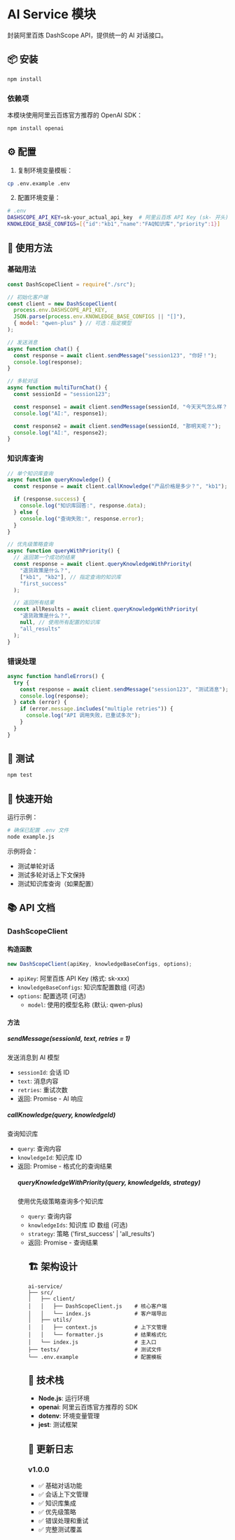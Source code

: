# AI Service 模块

封装阿里百炼 DashScope API，提供统一的 AI 对话接口。

## 📦 安装

```bash
npm install
```

### 依赖项

本模块使用阿里云百炼官方推荐的 OpenAI SDK：

```bash
npm install openai
```

## ⚙️ 配置

1. 复制环境变量模板：

```bash
cp .env.example .env
```

2. 配置环境变量：

```bash
# .env
DASHSCOPE_API_KEY=sk-your_actual_api_key  # 阿里云百炼 API Key (sk- 开头)
KNOWLEDGE_BASE_CONFIGS=[{"id":"kb1","name":"FAQ知识库","priority":1}]
```

## 🚀 使用方法

### 基础用法

```javascript
const DashScopeClient = require("./src");

// 初始化客户端
const client = new DashScopeClient(
  process.env.DASHSCOPE_API_KEY,
  JSON.parse(process.env.KNOWLEDGE_BASE_CONFIGS || "[]"),
  { model: "qwen-plus" } // 可选：指定模型
);

// 发送消息
async function chat() {
  const response = await client.sendMessage("session123", "你好！");
  console.log(response);
}

// 多轮对话
async function multiTurnChat() {
  const sessionId = "session123";

  const response1 = await client.sendMessage(sessionId, "今天天气怎么样？");
  console.log("AI:", response1);

  const response2 = await client.sendMessage(sessionId, "那明天呢？");
  console.log("AI:", response2);
}
```

### 知识库查询

```javascript
// 单个知识库查询
async function queryKnowledge() {
  const response = await client.callKnowledge("产品价格是多少？", "kb1");

  if (response.success) {
    console.log("知识库回答:", response.data);
  } else {
    console.log("查询失败:", response.error);
  }
}

// 优先级策略查询
async function queryWithPriority() {
  // 返回第一个成功的结果
  const response = await client.queryKnowledgeWithPriority(
    "退货政策是什么？",
    ["kb1", "kb2"], // 指定查询的知识库
    "first_success"
  );

  // 返回所有结果
  const allResults = await client.queryKnowledgeWithPriority(
    "退货政策是什么？",
    null, // 使用所有配置的知识库
    "all_results"
  );
}
```

### 错误处理

```javascript
async function handleErrors() {
  try {
    const response = await client.sendMessage("session123", "测试消息");
    console.log(response);
  } catch (error) {
    if (error.message.includes("multiple retries")) {
      console.log("API 调用失败，已重试多次");
    }
  }
}
```

## 🧪 测试

```bash
npm test
```

## 🎯 快速开始

运行示例：

```bash
# 确保已配置 .env 文件
node example.js
```

示例将会：

- 测试单轮对话
- 测试多轮对话上下文保持
- 测试知识库查询（如果配置）

## 📚 API 文档

### DashScopeClient

#### 构造函数

```javascript
new DashScopeClient(apiKey, knowledgeBaseConfigs, options);
```

- `apiKey`: 阿里百炼 API Key (格式: sk-xxx)
- `knowledgeBaseConfigs`: 知识库配置数组 (可选)
- `options`: 配置选项 (可选)
  - `model`: 使用的模型名称 (默认: qwen-plus)

#### 方法

##### sendMessage(sessionId, text, retries = 1)

发送消息到 AI 模型

- `sessionId`: 会话 ID
- `text`: 消息内容
- `retries`: 重试次数
- 返回: Promise<string> - AI 响应

##### callKnowledge(query, knowledgeId)

查询知识库

- `query`: 查询内容
- `knowledgeId`: 知识库 ID
- 返回: Promise<Object> - 格式化的查询结果

##### queryKnowledgeWithPriority(query, knowledgeIds, strategy)

使用优先级策略查询多个知识库

- `query`: 查询内容
- `knowledgeIds`: 知识库 ID 数组 (可选)
- `strategy`: 策略 ('first_success' | 'all_results')
- 返回: Promise<Object> - 查询结果

## 🏗️ 架构设计

```
ai-service/
├── src/
│   ├── client/
│   │   ├── DashScopeClient.js    # 核心客户端
│   │   └── index.js              # 客户端导出
│   ├── utils/
│   │   ├── context.js            # 上下文管理
│   │   └── formatter.js          # 结果格式化
│   └── index.js                  # 主入口
├── tests/                        # 测试文件
└── .env.example                  # 配置模板
```

## 🔧 技术栈

- **Node.js**: 运行环境
- **openai**: 阿里云百炼官方推荐的 SDK
- **dotenv**: 环境变量管理
- **jest**: 测试框架

## 📝 更新日志

### v1.0.0

- ✅ 基础对话功能
- ✅ 会话上下文管理
- ✅ 知识库集成
- ✅ 优先级策略
- ✅ 错误处理和重试
- ✅ 完整测试覆盖
